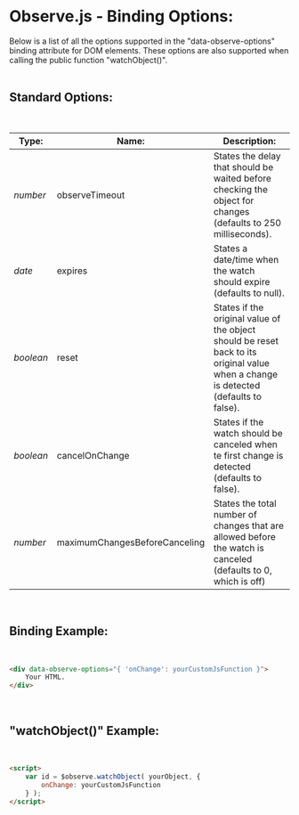 # Observe.js - Binding Options:

Below is a list of all the options supported in the "data-observe-options" binding attribute for DOM elements.  These options are also supported when calling the public function "watchObject()".
<br>
<br>


## Standard Options:
<br/>

| Type: | Name: | Description: |
| --- | --- | --- |
| *number* | observeTimeout | States the delay that should be waited before checking the object for changes (defaults to 250 milliseconds). |
| *date* | expires | States a date/time when the watch should expire (defaults to null). |
| *boolean* | reset | States if the original value of the object should be reset back to its original value when a change is detected (defaults to false). |
| *boolean* | cancelOnChange | States if the watch should be canceled when te first change is detected (defaults to false). |
| *number* | maximumChangesBeforeCanceling | States the total number of changes that are allowed before the watch is canceled (defaults to 0, which is off) |
<br/>


## Binding Example:
<br/>

```markdown
<div data-observe-options="{ 'onChange': yourCustomJsFunction }">
    Your HTML.
</div>
```

<br/>


## "watchObject()" Example:
<br/>

```markdown
<script> 
    var id = $observe.watchObject( yourObject, {
        onChange: yourCustomJsFunction
    } );
</script>
```